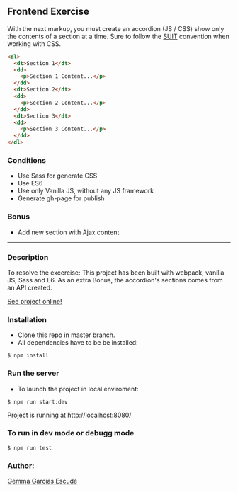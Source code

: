## Frontend Exercise

With the next markup, you must create an accordion (JS / CSS) show only the contents of a section at a time.
Sure to follow the [SUIT](https://suitcss.github.io/) convention when working with CSS.


```html
<dl>
  <dt>Section 1</dt>
  <dd>
    <p>Section 1 Content...</p>
  </dd>
  <dt>Section 2</dt>
  <dd>
    <p>Section 2 Content...</p>
  </dd>
  <dt>Section 3</dt>
  <dd>
    <p>Section 3 Content...</p>
  </dd>
</dl>
```

### Conditions
* Use Sass for generate CSS
* Use ES6
* Use only Vanilla JS, without any JS framework
* Generate gh-page for publish


### Bonus
* Add new section with Ajax content
---

### Description
To resolve the excercise:
This project has been built with webpack, vanilla JS, Sass and E6. As an extra Bonus, the accordion's sections comes from an API created.

[See project online!](https://gemmagarcias.github.io/schibsted-frontend/docs/)

### Installation 
* Clone this repo in master branch.
* All dependencies have to be be installed:
```
$ npm install
```

### Run the server
* To launch the project in local enviroment:
```
$ npm run start:dev
```
Project is running at http://localhost:8080/


### To run in dev mode or debugg mode
```
$ npm run test
```

### Author:
[Gemma Garcias Escudé](https://www.linkedin.com/in/gemma-garcias-e/)




